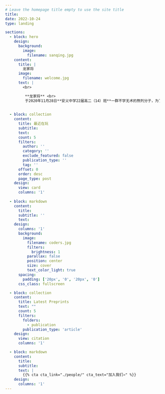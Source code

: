 ```yaml
---
# Leave the homepage title empty to use the site title
title:
date: 2022-10-24
type: landing

sections:
  - block: hero
    design:
      background:
        image:
          filename: sanqing.jpg
    content:
      title: |
        龙家将
      image:
        filename: welcome.jpg
      text: |
        <br>

         **龙家将** <br>
         于2020年11月28日**安义中学22届高二（14）班**一群不学无术的熬列分子，为了联机打LOLM创建
    
  
  - block: collection
    content:
      title: 最近在玩
      subtitle:
      text:
      count: 5
      filters:
        author: ''
        category: ''
        exclude_featured: false
        publication_type: ''
        tag: ''
      offset: 0
      order: desc
      page_type: post
    design:
      view: card
      columns: '1'
  
  - block: markdown
    content:
      title:
      subtitle: ''
      text:
    design:
      columns: '1'
      background:
        image: 
          filename: coders.jpg
          filters:
            brightness: 1
          parallax: false
          position: center
          size: cover
          text_color_light: true
      spacing:
        padding: ['20px', '0', '20px', '0']
      css_class: fullscreen

  - block: collection
    content:
      title: Latest Preprints
      text: ""
      count: 5
      filters:
        folders:
          - publication
        publication_type: 'article'
    design:
      view: citation
      columns: '1'

  - block: markdown
    content:
      title:
      subtitle:
      text: |
        {{% cta cta_link="./people/" cta_text="加入我们→" %}}
    design:
      columns: '1'
---
```

